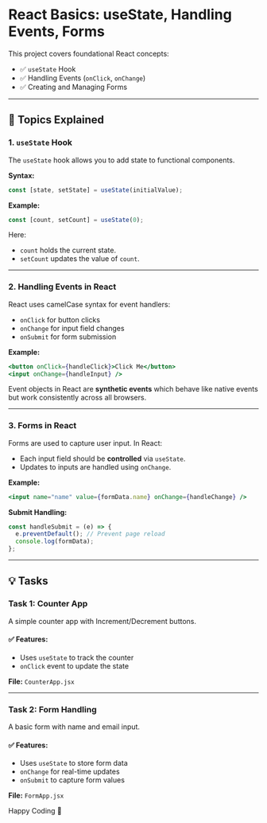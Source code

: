 # React Basics: useState, Handling Events, Forms

This project covers foundational React concepts:

- ✅ `useState` Hook
- ✅ Handling Events (`onClick`, `onChange`)
- ✅ Creating and Managing Forms

---

## 🔧 Topics Explained

### 1. `useState` Hook

The `useState` hook allows you to add state to functional components.

**Syntax:**
```js
const [state, setState] = useState(initialValue);
````

**Example:**

```js
const [count, setCount] = useState(0);
```

Here:

* `count` holds the current state.
* `setCount` updates the value of `count`.

---

### 2. Handling Events in React

React uses camelCase syntax for event handlers:

* `onClick` for button clicks
* `onChange` for input field changes
* `onSubmit` for form submission

**Example:**

```jsx
<button onClick={handleClick}>Click Me</button>
<input onChange={handleInput} />
```

Event objects in React are **synthetic events** which behave like native events but work consistently across all browsers.

---

### 3. Forms in React

Forms are used to capture user input. In React:

* Each input field should be **controlled** via `useState`.
* Updates to inputs are handled using `onChange`.

**Example:**

```jsx
<input name="name" value={formData.name} onChange={handleChange} />
```

**Submit Handling:**

```jsx
const handleSubmit = (e) => {
  e.preventDefault(); // Prevent page reload
  console.log(formData);
};
```

---

## 💡 Tasks

### Task 1: Counter App

A simple counter app with Increment/Decrement buttons.

#### ✅ Features:

* Uses `useState` to track the counter
* `onClick` event to update the state

**File:** `CounterApp.jsx`

---

### Task 2: Form Handling

A basic form with name and email input.

#### ✅ Features:

* Uses `useState` to store form data
* `onChange` for real-time updates
* `onSubmit` to capture form values

**File:** `FormApp.jsx`

Happy Coding 🌸 


